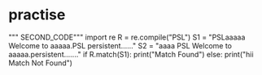 # practise
""" SECOND_CODE"""
import re
R = re.compile("PSL")
S1 = "PSLaaaaa Welcome to aaaaa.PSL persistent......"
S2 = "aaaa PSL Welcome to aaaaa.persistent......."
if R.match(S1):
    print("Match Found")
else:
    print("hii Match Not Found")
